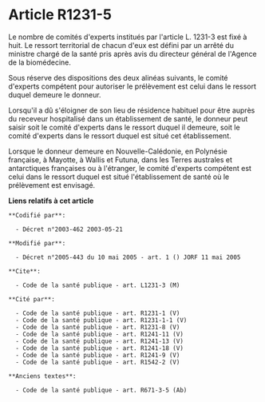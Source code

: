# Article R1231-5

Le nombre de comités d'experts institués par l'article L. 1231-3 est fixé à huit. Le ressort territorial de chacun d'eux est
défini par un arrêté du ministre chargé de la santé pris après avis du directeur général de l'Agence de la biomédecine.

Sous réserve des dispositions des deux alinéas suivants, le comité d'experts compétent pour autoriser le prélèvement est
celui dans le ressort duquel demeure le donneur.

Lorsqu'il a dû s'éloigner de son lieu de résidence habituel pour être auprès du receveur hospitalisé dans un établissement de
santé, le donneur peut saisir soit le comité d'experts dans le ressort duquel il demeure, soit le comité d'experts dans le
ressort duquel est situé cet établissement.

Lorsque le donneur demeure en Nouvelle-Calédonie, en Polynésie française, à Mayotte, à Wallis et Futuna, dans les Terres
australes et antarctiques françaises ou à l'étranger, le comité d'experts compétent est celui dans le ressort duquel est
situé l'établissement de santé où le prélèvement est envisagé.

**Liens relatifs à cet article**

	**Codifié par**:

	  - Décret n°2003-462 2003-05-21

	**Modifié par**:

	  - Décret n°2005-443 du 10 mai 2005 - art. 1 () JORF 11 mai 2005

	**Cite**:

	  - Code de la santé publique - art. L1231-3 (M)

	**Cité par**:

	  - Code de la santé publique - art. R1231-1 (V)
	  - Code de la santé publique - art. R1231-1-1 (V)
	  - Code de la santé publique - art. R1231-8 (V)
	  - Code de la santé publique - art. R1241-11 (V)
	  - Code de la santé publique - art. R1241-13 (V)
	  - Code de la santé publique - art. R1241-18 (V)
	  - Code de la santé publique - art. R1241-9 (V)
	  - Code de la santé publique - art. R1542-2 (V)

	**Anciens textes**:

	  - Code de la santé publique - art. R671-3-5 (Ab)
